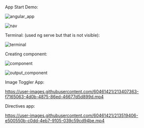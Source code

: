 App Start Demo:

![angular_app](https://user-images.githubusercontent.com/60461421/212317427-6f3d17af-7e05-407b-9e8f-9fc6ec659fb4.png)

![nav](https://user-images.githubusercontent.com/60461421/214554981-1d248505-920c-47b2-888b-b4b5310b4da2.png)

Terminal: (used ng serve but that is not visible):
  
![terminal](https://user-images.githubusercontent.com/60461421/212317507-5d81191a-07df-46ea-aaae-0e3346b1c406.png)

Creating component:

![component](https://user-images.githubusercontent.com/60461421/213241109-1453db0c-c73b-4fbc-b64e-52b5e3c93d47.png)

![output_component](https://user-images.githubusercontent.com/60461421/213241172-7005b671-4a54-47b7-ad54-975a458edcbf.png)

Image Toggler App:

https://user-images.githubusercontent.com/60461421/213407363-f7165063-4d0b-4875-86ed-46677d5d899d.mp4

Directives app:

https://user-images.githubusercontent.com/60461421/213519406-e500550b-c0dd-4eb7-9105-039c59cd94be.mp4

